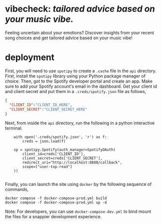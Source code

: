 # vibecheck: *tailored advice based on your music vibe.*
Feeling uncertain about your emotions? 
Discover insights from your recent song choices and get tailored advice based on your music vibe!

# deployment
First, you will need to use `spotipy` to create a `.cache` file in the `api`
directory. First, install the `spotipy` library using your Python package manager of choice.
Then, got to the Spotify developer portal and create an app. Make sure to add your Spotify account's email in the
dashboard. Get your client id and client secret
and put them in a `.creds/spotify.json` file as follows,
```json
{
  "CLIENT_ID":"CLIENT_ID_HERE",
  "CLIENT_SECRET":"CLIENT_SECRET_HERE"
}
```
Next, from inside the `api` directory, run the following in a python interactive terminal.
```
    with open('.creds/spotify.json', 'r') as f:
        creds = json.load(f)
        
    sp = spotipy.Spotify(auth_manager=SpotifyOAuth(
        client_id=creds['CLIENT_ID'],
        client_secret=creds['CLIENT_SECRET'],
        redirect_uri="http://localhost:8888/callback", 
        scope=["user-top-read"]
    ))


```
Finally, you can launch the site using `docker` by the following sequence of commands,
```
docker compose -f docker-compose-prod.yml build
docker compose -f docker-compose-prod.yml up -d
```
Note: For developers, you can use `docker-compose-dev.yml` to bind mount the files for a snappier development experience. 
